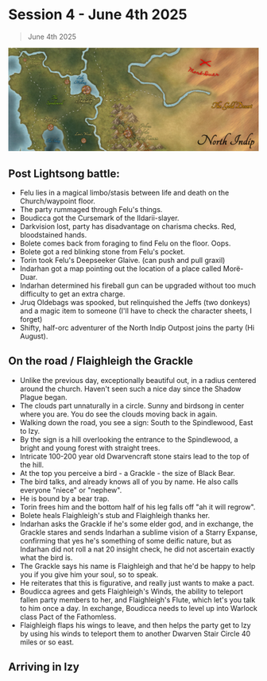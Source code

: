 # Session 4 - June 4th 2025
> June 4th 2025

![North Indip](north_indip.png)

## Post Lightsong battle:

- Felu lies in a magical limbo/stasis between life and death on the Church/waypoint floor.
- The party rummaged through Felu's things.
- Boudicca got the Cursemark of the Ildarii-slayer.
- Darkvision lost, party has disadvantage on charisma checks. Red, bloodstained hands.
- Bolete comes back from foraging to find Felu on the floor. Oops.
- Bolete got a red blinking stone from Felu's pocket.
- Torin took Felu's Deepseeker Glaive. (can push and pull graxil)
- Indarhan got a map pointing out the location of a place called Morë-Duar.
- Indarhan determined his fireball gun can be upgraded without too much difficulty to get an extra charge.
- Jruq Oldebags was spooked, but relinquished the Jeffs (two donkeys) and a magic item to someone (I'll have to check the character sheets, I forget)
- Shifty, half-orc adventurer of the North Indip Outpost joins the party (Hi August).

## On the road / Flaighleigh the Grackle

- Unlike the previous day, exceptionally beautiful out, in a radius centered around the church. Haven't seen such a nice day since the Shadow Plague began.
- The clouds part unnaturally in a circle. Sunny and birdsong in center where you are. You do see the clouds moving back in again.
- Walking down the road, you see a sign: South to the Spindlewood, East to Izy.
- By the sign is a hill overlooking the entrance to the Spindlewood, a bright and young forest with straight trees.
- Intricate 100-200 year old Dwarvencraft stone stairs lead to the top of the hill.
- At the top you perceive a bird - a Grackle - the size of Black Bear.
- The bird talks, and already knows all of you by name. He also calls everyone "niece" or "nephew".
- He is bound by a bear trap.
- Torin frees him and the bottom half of his leg falls off "ah it will regrow".
- Bolete heals Flaighleigh's stub and Flaighleigh thanks her.
- Indarhan asks the Grackle if he's some elder god, and in exchange, the Grackle stares and sends Indarhan a sublime vision of a Starry Expanse, confirming that yes he's something of some deific nature, but as Indarhan did not roll a nat 20 insight check, he did not ascertain exactly what the bird is.
- The Grackle says his name is Flaighleigh and that he'd be happy to help you if you give him your soul, so to speak.
- He reiterates that this is figurative, and really just wants to make a pact.
- Boudicca agrees and gets Flaighleigh's Winds, the ability to teleport fallen party members to her, and Flaighleigh's Flute, which let's you talk to him once a day. In exchange, Boudicca needs to level up into Warlock class Pact of the Fathomless.
- Flaighleigh flaps his wings to leave, and then helps the party get to Izy by using his winds to teleport them to another Dwarven Stair Circle 40 miles or so east.

## Arriving in Izy 
